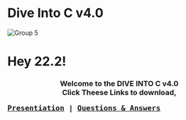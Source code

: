 # Dive Into C v4.0
![Group 5](https://user-images.githubusercontent.com/91784445/220519189-036dfc7c-0db0-40fc-ab5d-519736d71ad0.png)

<h1>Hey 22.2!</h1>
<h3 align="center">
  Welcome to the DIVE INTO C v4.0
  <br>
  Click Theese Links to download,
  <p align="left">
     <samp>
       <a href="https://linkedin.com/wasatht" target="_blank">Presentiation</a> |
       <a href="https://www.behance.net/wasathvihanga" target="_blank">Questions & Answers</a> 
     </samp>
    </p>
</h3> 




